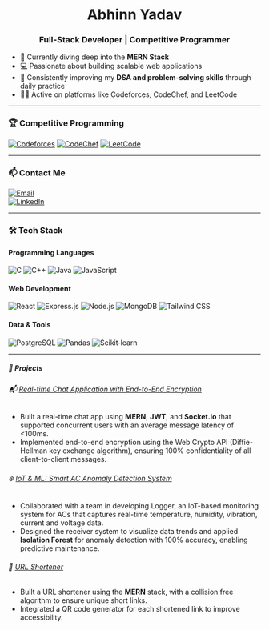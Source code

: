 <h1 align="center">Abhinn Yadav</h1>
<h3 align="center">Full-Stack Developer | Competitive Programmer</h3>

- 🌱 Currently diving deep into the **MERN Stack**
- 💻 Passionate about building scalable web applications
- 🧠 Consistently improving my **DSA and problem-solving skills** through daily practice
- 👨‍💻 Active on platforms like Codeforces, CodeChef, and LeetCode

---

### 🏆 Competitive Programming

[![Codeforces](https://img.shields.io/badge/Codeforces-Specialist%20(1436)-blue?logo=codeforces&logoColor=white)](https://codeforces.com/profile/abhinn14)
[![CodeChef](https://img.shields.io/badge/CodeChef-3★%20(1642)-orange?logo=codechef&logoColor=white)](https://www.codechef.com/users/abhinn14)
[![LeetCode](https://img.shields.io/badge/LeetCode-@abhinnprakashyadav-FFA116?logo=leetcode&logoColor=white)](https://leetcode.com/u/abhinnprakashyadav)

---

### 📫 Contact Me

[![Email](https://img.shields.io/badge/Email-abhinn4869@gmail.com-red?logo=gmail&logoColor=white)](mailto:abhinn4869@gmail.com)  
[![LinkedIn](https://img.shields.io/badge/LinkedIn-abhinny-blue?logo=linkedin&logoColor=white)](https://linkedin.com/in/abhinny)

---

### 🛠️ Tech Stack

#### Programming Languages  
![C](https://img.shields.io/badge/C-%231787F2.svg?logo=c&logoColor=white)
![C++](https://img.shields.io/badge/C++-%2300599C.svg?logo=c%2B%2B&logoColor=white)
![Java](https://img.shields.io/badge/Java-%23ED8B00.svg?logo=java&logoColor=white)
![JavaScript](https://img.shields.io/badge/JavaScript-%23F7DF1E.svg?logo=javascript&logoColor=black)

#### Web Development  
![React](https://img.shields.io/badge/React-%2361DAFB.svg?logo=react&logoColor=black)
![Express.js](https://img.shields.io/badge/Express.js-gray?logo=express&logoColor=white)
![Node.js](https://img.shields.io/badge/Node.js-%23339933.svg?logo=node.js&logoColor=white)
![MongoDB](https://img.shields.io/badge/MongoDB-%2347A248.svg?logo=mongodb&logoColor=white)
![Tailwind CSS](https://img.shields.io/badge/Tailwind_CSS-%2338B2AC.svg?logo=tailwind-css&logoColor=white)

#### Data & Tools  
![PostgreSQL](https://img.shields.io/badge/PostgreSQL-%23336791.svg?logo=postgresql&logoColor=white)
![Pandas](https://img.shields.io/badge/Pandas-%23150458.svg?logo=pandas&logoColor=white)
![Scikit‑learn](https://img.shields.io/badge/Scikit--learn-%230074C0.svg?logo=scikit-learn&logoColor=white)

---

##### 🚀 Projects

###### 📬 [Real-time Chat Application with End-to-End Encryption](https://github.com/abhinn14/chatapy)
- Built a real-time chat app using **MERN**, **JWT**, and **Socket.io** that supported concurrent users with an average message latency of <100ms.
- Implemented end-to-end encryption using the Web Crypto API (Diffie-Hellman key exchange algorithm), ensuring 100% confidentiality of all client-to-client messages.

###### ❄️ [IoT & ML: Smart AC Anomaly Detection System](https://github.com/abhinn14/Logger)
- Collaborated with a team in developing Logger, an IoT-based monitoring system for ACs that captures real-time temperature, humidity, vibration, current and voltage data.
- Designed the receiver system to visualize data trends and applied **Isolation Forest** for anomaly detection with 100% accuracy, enabling predictive maintenance.

###### 🔗 [URL Shortener](https://github.com/abhinn14/URL-Shortener)
- Built a URL shortener using the **MERN** stack, with a collision free algorithm to ensure unique short links.
- Integrated a QR code generator for each shortened link to improve accessibility.
